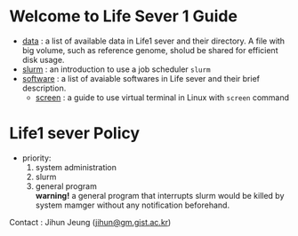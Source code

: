 # Welcome to Life Sever 1 Guide
- [data](https://github.com/jihunni/Linux/blob/master/GIST_Life1_sever/data.md) : a list of available data in Life1 sever and their directory. A file with big volume, such as reference genome, sholud be shared for efficient disk usage.
- [slurm](https://github.com/jihunni/Linux/blob/master/GIST_Life1_sever/slurm.md) : an introduction to use a job scheduler `slurm`
- [software](https://github.com/jihunni/Linux/blob/master/GIST_Life1_sever/software.md) : a list of avaiable softwares in Life sever and their brief description.
	- [screen](https://github.com/jihunni/Linux/blob/master/GIST_Life1_sever/screen.md) : a guide to use virtual terminal in Linux with `screen` command
# Life1 sever Policy
  - priority:
    1. system administration
    2. slurm
    3. general program  
       **warning!** a general program that interrupts slurm would be killed by system mamger without any notification beforehand.

Contact : Jihun Jeung (jihun@gm.gist.ac.kr)
